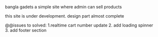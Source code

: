 
bangla gadets a simple site where admin can sell products

this site is under development.
design part almost complete

@@issues to solved:
1.realtime cart number update
2. add loading spinner 
3. add footer section

